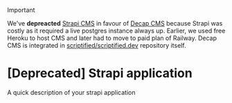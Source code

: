 > [!IMPORTANT]  
> We've **depreacted** [Strapi CMS](https://strapi.io/) in favour of [Decap CMS](https://decapcms.org/) because Strapi was costly as it required a live postgres instance always up. Earlier, we used free Heroku to host CMS and later had to move to paid plan of Railway. Decap CMS is integrated in [scriptified/scriptified.dev](https://github.com/scriptified/scriptified.dev) repository itself.

# [Deprecated] Strapi application

A quick description of your strapi application
